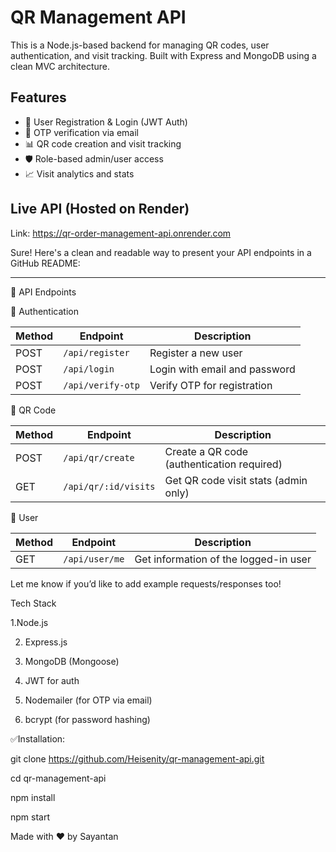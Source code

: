 # QR Management API

This is a Node.js-based backend for managing QR codes, user authentication, and visit tracking. Built with Express and MongoDB using a clean MVC architecture.

## Features

- 🔐 User Registration & Login (JWT Auth)
- 📩 OTP verification via email
- 📊 QR code creation and visit tracking
- 🛡 Role-based admin/user access
- 📈 Visit analytics and stats

## Live API (Hosted on Render)
Link: https://qr-order-management-api.onrender.com

Sure! Here's a clean and readable way to present your API endpoints in a GitHub README:

---
📡 API Endpoints

🔐 Authentication

| Method | Endpoint         | Description                        |
|--------|------------------|------------------------------------|
| POST   | `/api/register`  | Register a new user                |
| POST   | `/api/login`     | Login with email and password      |
| POST   | `/api/verify-otp`| Verify OTP for registration        |

📲 QR Code

| Method | Endpoint           | Description                         |
|--------|--------------------|-------------------------------------|
| POST   | `/api/qr/create`   | Create a QR code (authentication required) |
| GET    | `/api/qr/:id/visits` | Get QR code visit stats (admin only) |

👤 User

| Method | Endpoint       | Description               |
|--------|----------------|---------------------------|
| GET    | `/api/user/me` | Get information of the logged-in user |


Let me know if you’d like to add example requests/responses too!


Tech Stack

1.Node.js

2. Express.js

3. MongoDB (Mongoose)

4. JWT for auth

5. Nodemailer (for OTP via email)

6. bcrypt (for password hashing)


✅Installation:

git clone https://github.com/Heisenity/qr-management-api.git

cd qr-management-api

npm install

npm start


Made with ❤️ by Sayantan
